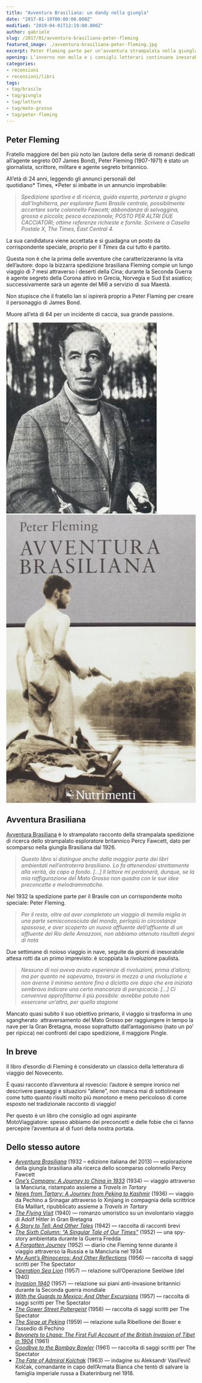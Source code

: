 ```yaml
---
title: "Avventura Brasiliana: un dandy nella giungla"
date: "2017-01-19T00:00:00.000Z"
modified: "2019-04-01T12:19:00.000Z"
author: gabriele
slug: /2017/01/avventura-brasiliana-peter-fleming
featured_image: ./avventura-brasiliana-peter-fleming.jpg
excerpt: Peter Fleming parte per un’avventura strampalata nella giungla del Brasile senza prendersi troppo sul serio. Un classico da leggere divertendosi.
opening: L’inverno non molla e i consigli letterari continuano inesorabilmente! Questa volta niente moto e Africa, ma il resoconto di un’avventura nel cuore del Brasile.
categories:
- recensioni
- recensioni/libri
tags:
- tag/brasile
- tag/giungla
- tag/letture
- tag/mato-grosso
- tag/peter-fleming
---
```


## Peter Fleming

Fratello maggiore del ben più noto Ian (autore della serie di romanzi dedicati all’agente segreto 007 James Bond), Peter Fleming (1907-1971) è stato un giornalista, scrittore, militare e agente segreto britannico.

All’età di 24 anni, leggendo gli annunci personali del quotidiano* Times, *Peter si imbatte in un annuncio improbabile:

> *Spedizione sportiva e di ricerca, guida esperta, partenza a giugno dall’Inghilterra, per esplorare fiumi Brasile centrale, possibilmente accertare sorte colonnello Fawcett; abbondanza di selvaggina, grossa e piccola; pesca eccezionale; POSTO PER ALTRI DUE CACCIATORI; ottime referenze richieste e fornite. Scrivere a Casella Postale X, The Times, East Central 4.*

La sua candidatura viene accettata e si guadagna un posto da corrispondente speciale, proprio per il *Times* da cui tutto è partito.

Questa non è che la prima delle avventure che caratterizzeranno la vita dell’autore: dopo la bizzarra spedizione brasiliana Fleming compie un lungo viaggio di 7 mesi attraverso i deserti della Cina; durante la Seconda Guerra è agente segreto della Corona attivo in Grecia, Norvegia e Sud Est asiatico; successivamente sarà un agente del MI6 a servizio di sua Maestà.

Non stupisce che il fratello Ian si ispirerà proprio a Peter Flaming per creare il personaggio di James Bond.

Muore all’età di 64 per un incidente di caccia, sua grande passione.

![Peter Fleming](./peter_fleming.jpg "“Il mio nome è Fleming. Peter Fleming.”")
![Avventura Brasiliana - Peter Fleming](./avventura-brasiliana-peter-fleming.jpg "Fleming P., Avventura Brasiliana, Nutrimenti, 2013, ISBN 9788865942246")

## Avventura Brasiliana


[Avventura Brasiliana](http://amzn.to/2jMIRJb) è lo strampalato racconto della strampalata spedizione di ricerca dello strampalato esploratore britannico Percy Fawcett, dato per scomparso nella giungla Brasiliana dal 1926.

> *Questo libro si distingue anche dalla maggior parte dei libri ambientati nell’entroterra brasiliano. Lo fa attenendosi strettamente alla verità, da capo a fondo. \[…\] Il lettore mi perdonerà, dunque, se la mia raffigurazione del Mato Grosso non quadra con le sue idee preconcette e melodrammatiche.*

Nel 1932 la spedizione parte per il Brasile con un corrispondente molto speciale: Peter Fleming.

> *Per il resto, oltre ad aver completato un viaggio di tremila miglia in una parte semisconosciuta del mondo, perlopiù in circostanze spassose, e aver scoperto un nuovo affluente dell’affluente di un affluente del Rio delle Amazzoni, non abbiamo ottenuto risultati degni di nota*

Due settimane di noioso viaggio in nave, seguite da giorni di inesorabile attesa rotti da un primo imprevisto: è scoppiata la rivoluzione paulista.

> *Nessuno di noi aveva avuto esperienze di rivoluzioni, prima d’allora; ma per quanto ne sapevamo, trovarsi in mezzo a una rivoluzione e non averne il minimo sentore fino a diciotto ore dopo che era iniziata sembrava indicare una certa mancanza di perspicacia. \[…\] Ci conveniva approfittarne il più possibile: avrebbe potuto non essercene un’altra, per quella stagione*

Mancato quasi subito il suo obiettivo primario, il viaggio si trasforma in uno sgangherato  attraversamento del Mato Grosso per raggiungere in tempo la nave per la Gran Bretagna, mosso soprattutto dall’antagonismo (nato un po’ per ripicca) nei confronti del capo spedizione, il maggiore Pingle.

## In breve

Il libro d’esordio di Fleming è considerato un classico della letteratura di viaggio del Novecento.

È quasi racconto d’avventura al rovescio: l’autore è sempre ironico nel descrivere paesaggi e situazioni “aliene”, non manca mai di sottolineare come tutto quanto risulti molto più monotono e meno pericoloso di come esposto nel tradizionale racconto di viaggio!

Per questo è un libro che consiglio ad ogni aspirante MotoViaggiatore: spesso abbiamo dei preconcetti e delle fobie che ci fanno percepire l’avventura al di fuori della nostra portata.

## Dello stesso autore

*   *[Avventura Brasiliana](http://amzn.to/2jMIRJb)* (1932 – edizione italiana del 2013) — esplorazione della giungla brasiliana alla ricerca dello scomparso colonnello Percy Fawcett
*   [*One’s Company: A Journey to China in 1933*](http://amzn.to/2jyIWTM) (1934) — viaggio attraverso la Manciuria, ristampato assieme a *Travels in Tartary*
*   [*News from Tartary: A Journey from Peking to Kashmir*](http://amzn.to/2k5z6JN) (1936) — viaggio da Pechino a Srinagar attraverso lo Xinjiang in compagnia della scrittrice Ella Maillart, ripubblicato assieme a *Travels in Tartary*
*   [*The Flying Visit*](http://amzn.to/2jaCv5F) (1940) — romanzo umoristico su un involontario viaggio di Adolf Hitler in Gran Bretagna
*   [*A Story to Tell: And Other Tales*](http://amzn.to/2japxVP) (1942) — raccolta di racconti brevi
*   [*The Sixth Column: “A Singular Tale of Our Times”*](http://amzn.to/2jpglh9) (1952) — una spy-story ambientata durante la Guerra Fredda
*   [*A Forgotten Journey*](http://amzn.to/2jprtKS) (1952) — diario che Fleming tenne durante il viaggio attraverso la Russia e la Manciuria nel 1934
*   [*My Aunt’s Rhinoceros: And Other Reflections*](http://amzn.to/2jN4Srw) (1956) — raccolta di saggi scritti per The Spectator
*   [*Operation Sea Lion*](http://amzn.to/2jaxB8G) (1957) — relazione sull’Operazione Seelöwe (del 1940)
*   [*Invasion 1940*](http://amzn.to/2iDhi8m) (1957) — relazione sui piani anti-invasione britannici durante la Seconda guerra mondiale
*   [*With the Guards to Mexico: And Other Excursions*](http://amzn.to/2iDbyM0) (1957) — raccolta di saggi scritti per The Spectator
*   [*The Gower Street Poltergeist*](http://amzn.to/2iDdJyZ) (1958) — raccolta di saggi scritti per The Spectator
*   [*The Siege at Peking*](http://amzn.to/2jMVNip) (1959) — relazione sulla Ribellione dei Boxer e l’assedio di Pechino
*   [*Bayonets to Lhasa: The First Full Account of the British Invasion of Tibet in 1904*](http://amzn.to/2iD7uez) (1961)
*   [*Goodbye to the Bombay Bowler*](http://amzn.to/2jyViel) (1961) — raccolta di saggi scritti per The Spectator
*   [*The Fate of Admiral Kolchak*](http://amzn.to/2iDgzny) (1963) — indagine su Aleksandr Vasil’evič Kolčak, comandante in capo dell’Armata Bianca che tentò di salvare la famiglia imperiale russa a Ekaterinburg nel 1918.